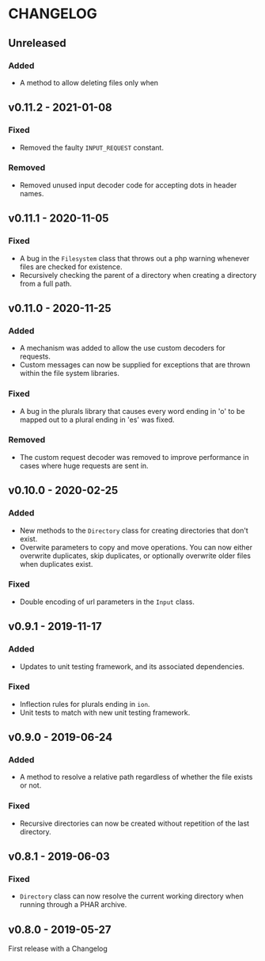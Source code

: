 CHANGELOG
==========
## Unreleased
### Added
- A method to allow deleting files only when 

## v0.11.2 - 2021-01-08
### Fixed
- Removed the faulty `INPUT_REQUEST` constant.

### Removed
- Removed unused input decoder code for accepting dots in header names.


## v0.11.1 - 2020-11-05
### Fixed
- A bug in the `Filesystem` class that throws out a php warning whenever files are checked for existence.
- Recursively checking the parent of a directory when creating a directory from a full path.

## v0.11.0 - 2020-11-25
### Added
- A mechanism was added to allow the use custom decoders for requests.
- Custom messages can now be supplied for exceptions that are thrown within the file system libraries.

### Fixed
- A bug in the plurals library that causes every word ending in 'o' to be mapped out to a plural ending in 'es' was fixed.

### Removed
- The custom request decoder was removed to improve performance in cases where huge requests are sent in.

## v0.10.0 - 2020-02-25
### Added
- New methods to the `Directory` class for creating directories that don't exist.
- Overwite parameters to copy and move operations. You can now either overwrite duplicates, skip duplicates, or optionally overwrite older files when duplicates exist.

### Fixed
- Double encoding of url parameters in the `Input` class.

## v0.9.1 - 2019-11-17
### Added
- Updates to unit testing framework, and its associated dependencies.

### Fixed
- Inflection rules for plurals ending in `ion`.
- Unit tests to match with new unit testing framework.


## v0.9.0 - 2019-06-24
### Added
- A method to resolve a relative path regardless of whether the file exists or not.

### Fixed
- Recursive directories can now be created without repetition of the last directory.

## v0.8.1 - 2019-06-03
### Fixed
- `Directory` class can now resolve the current working directory when running through a PHAR archive.


## v0.8.0 - 2019-05-27

First release with a Changelog